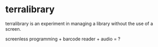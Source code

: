 # terralibrary

terralibrary is an experiment in managing a library without the use of a screen.

screenless programming + barcode reader + audio = ?
